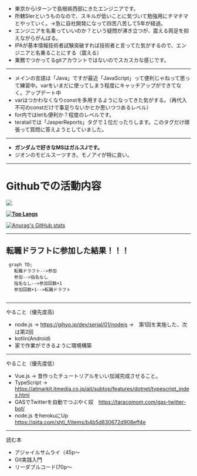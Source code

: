 - 東京からIターンで島根県西部にきたエンジニアです。
- 所轄SIerというものなので、スキルが低いことに気づいて勉強用にチマチマとやっていく。->急に自社開発になって四苦八苦して5年が経過。
- エンジニアを名乗っていいのか？という疑問が沸き立つが、震える両足を抑えながらがんばる。
- IPAが基本情報技術者試験突破すれば技術者と言ってた気がするので、エンジニアと名乗ることにする（震える）
- 業務でつかってるgitアカウントではないのでスカスカな感じです。

--- 
- メインの言語は「Java」ですが最近「JavaScript」って便利じゃねって思って練習中。varをいまだに使ってしまう程度にキャッチアップができてなく。アップデート中
- varはつかわなくなりconstを多用するようになってきた気がする。（再代入不可のconstだけで事足りないかとか思いつつあるレベル）
- for内ではletも便利か？程度のレベルです。
- teratailでは「JasperReports」タグで１位だったりします。このタグだけ頑張って質問に答えようとしていました。

---- 

- <b>ガンダムで好きなMSはガルスJです。</b>
- ジオンのモビルスーツすき。モノアイが特に良い。

----

# Githubでの活動内容

![](https://github-profile-summary-cards.vercel.app/api/cards/profile-details?username=ababaSigrun&theme=vue)

**[![Top Langs](https://github-readme-stats.vercel.app/api/top-langs/?username=ababaSigrun
)](https://github.com/anuraghazra/github-readme-stats)**



[![Anurag's GitHub stats](https://github-readme-stats.vercel.app/api?username=ababaSigrun&theme=onedark&show_icons=true)](https://github.com/anuraghazra/github-readme-stats)


----
## 転職ドラフトに参加した結果！！！

```mermaid
 graph TD;
   転職ドラフト-->参加
   参加-->指名なし
   指名なし-->参加回数+1
   参加回数+1-->転職ドラフト
  

```
<!---
ababaSigrun/ababaSigrun is a ✨ special ✨ repository because its `README.md` (this file) appears on your GitHub profile.
You can click the Preview link to take a look at your changes.
--->
---

やること（優先度高)
- node.js -> https://gihyo.jp/dev/serial/01/nodejs ->　第1回を実施した、次は第2回
- kotlin(Android)
- 家で作業ができるように環境構築
---
やること（優先度低）
- Vue.js -> 昔作ったチュートリアルをいい加減完成させること。
- TypeScript -> https://atmarkit.itmedia.co.jp/ait/subtop/features/dotnet/typescript_index.html 
- GASでTwitterを自動でつぶやく奴　https://taracomom.com/gas-twitter-bot/
- node.js をherokuにUp　https://qiita.com/shti_f/items/b4b5d830672d908eff4e

---
読む本
- アジャイルサムライ（45p～
- Git実践入門
- リーダブルコード(70p～

